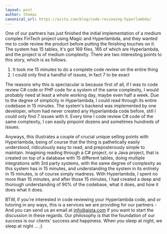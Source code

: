 ```yaml
---
layout: post
author: thomas
canonical_url: https://aista.com/blog/code-reviewing-hyperlambda/
---
```


One of our partners has just finished the initial implementation of a medium complex FinTech project using
Magic and Hyperlambda, and they wanted me to code review the product before putting the finishing touches on it.
The system has 15 tables, it's got 169 files, 165 of which are Hyperlambda, and the project is of medium complexity.
There are two interesting points to this story, which is as follows.

1. It took me 15 minutes to do a complete code review on the entire thing
2. I could only find a handful of issues, in fact 7 to be exact

The reasons why this is spectacular is because first of all, if I was to code review C# code or PHP code
for a system of the same complexity, I would probably need at least a whole working day, maybe even half a week.
Due to the degree of simplicity in Hyperlambda, I could read through its entire codebase in 15 minutes.
The system's backend was implemented by one developer, whom had never created any Hyperlambda code before, still I could
only find 7 issues with it. Every time I code review C# code of the same complexity, I can easily pinpoint
dozens and sometimes hundreds of issues.

Anyways, this illustrates a couple of crucial unique selling points with Hyperlambda, being of course that
the thing is pathetically easily understood, ridiculously easy to read, and preposterously simple to maintain.
Imagining reading through a C# project, or a Java project, that is created on top of a database with 15
different tables, doing multiple integrations with 3rd party systems, with the same degree of complexity as
this system has in 15 minutes, and understanding the system in its entirety in 15 minutes, is of course
simply madness. With Hyperlambda, I spent no more than 15 minutes, and after those 15 minutes, I had created
a deep and thorough understanding of 90% of the codebase, what it does, and how it does what it does.

BTW, if you're interested in code reviewing your Hyperlambda code, and or tutoring in any ways, this
is a services we are providing for our partners - And you can send us an email at [info@aista.com](mailto:info@aista.com)
if you want to start the discussion in these regards. Our philosophy is that the foundation of our success
is our clients' success and happiness. When you sleep at night, we sleep at night ... ;)
